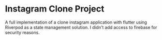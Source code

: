 # Instagram Clone Project
A full implementation of a clone instagram application with flutter using Riverpod as a state management solution. I didn't add access to firebase for security reasons.
